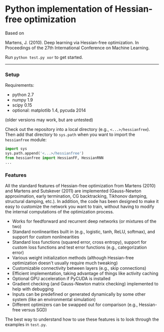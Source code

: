 # Python implementation of Hessian-free optimization

Based on

Martens, J. (2010). Deep learning via Hessian-free optimization. In Proceedings
of the 27th International Conference on Machine Learning.

Run `python test.py xor` to get started.

- - -

### Setup

Requirements: 
* python 2.7
* numpy 1.9
* scipy 0.15 
* optional: matplotlib 1.4, pycuda 2014

(older versions may work, but are untested)

Check out the repository into a local directory (e.g., 
`<...>/hessianfree`).  Then add that directory to `sys.path` when you 
want to import the `hessianfree` module:

```python
import sys
sys.path.append('<...>/hessianfree')
from hessianfree import HessianFF, HessianRNN
...
```

### Features

All the standard features of Hessian-free optimization from Martens (2010) and 
Martens and Sutskever (2011) are implemented (Gauss-Newton approximation, early termination, CG backtracking, Tikhonov damping, structural damping, etc.).  In 
addition, the code has been designed to make it easy to customize the network 
you want to train, without having to modify the internal computations of the optimization process.

* Works for feedforward and recurrent deep networks (or mixtures of the two)
* Standard nonlinearities built in (e.g., logistic, tanh, ReLU, softmax), and 
support for custom nonlinearities
* Standard loss functions (squared error, cross entropy), support for custom 
loss functions and test error functions (e.g., categorization error)
* Various weight initialization methods (although Hessian-free optimization 
doesn't usually require much tweaking)
* Customizable connectivity between layers (e.g., skip connections)
* Efficient implementation, taking advantage of things like activity caching
* Optional GPU acceleration if PyCUDA is installed
* Gradient checking (and Gauss-Newton matrix checking) implemented to help with debugging
* Inputs can be predefined or generated dynamically by some other system (like 
an environmental simulation)
* Different optimizers can be swapped out for comparison (e.g., Hessian-free 
versus SGD)

The best way to understand how to use these features is to look through the 
examples in `test.py`.

